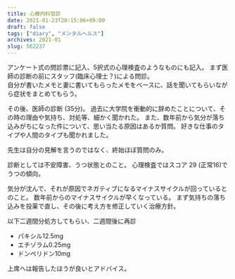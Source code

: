 ```yaml
---
title: 心療内科受診
date: 2021-01-23T20:15:06+09:00
draft: false
tags: ["diary", "メンタルヘルス"]
archives: 2021-01
slug: 562237
---
```

アンケート式の問診票に記入、5択式の心理検査のようなものにも記入。
まず医師の診断の前にスタッフ(臨床心理士？)による問診。  
自分が書いたメモと妻に書いてもらったメモをベースに、話を聞いてもらいながら症状をまとめてもらう。

その後、医師の診断 (35分)。
過去に大学院を衝動的に辞めたことについて、その時の理由や気持ち、対処等、細かく聞かれた。
また、数年前から気分が落ち込みがちになった件について、思い当たる原因はあるか質問。
好きな仕事のタイプや人間のタイプも聞かれました。

先生は自分の見解を言うのではなく、終始ほぼ質問のみ。

診断としては不安障害、うつ状態とのこと。
心理検査ではスコア 29 (正常16)でうつの傾向。

気分が沈んで、それが原因でネガティブになるマイナスサイクルが回っているとのこと。
数年前からのマイナスサイクルが早くなっている。
まず気持ちの落ち込みを投薬で直し、その後に考え方を修正していく治療方針。

以下二週間分処方してもらい、二週間後に再診
- パキシル12.5mg
- エチゾラム0.25mg
- ドンペリドン10mg


上席へは報告したほうが良いとアドバイス。
